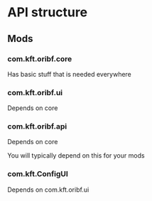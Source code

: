 # API structure

## Mods

### com.kft.oribf.core

Has basic stuff that is needed everywhere

### com.kft.oribf.ui

Depends on core

### com.kft.oribf.api

Depends on core

You will typically depend on this for your mods

### com.kft.ConfigUI

Depends on com.kft.oribf.ui

